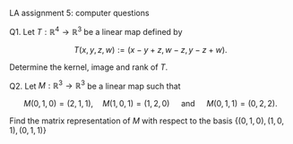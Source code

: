 LA assignment 5: computer questions

Q1. Let $T: \mathbb{R}^4 \to \mathbb{R}^3$ be a linear map defined by 

$$T(x,y,z,w) := (x-y+z, w-z, y-z+w).$$

Determine the kernel, image and rank of $T$.

Q2. Let $M:\mathbb{R}^3 \to \mathbb{R}^3$ be a linear map such that

$$M(0,1,0) = (2,1,1), \quad M(1,0,1) = (1,2,0) \quad \text{ and } \quad M(0,1,1) = (0,2,2).$$

Find the matrix representation of $M$ with respect to the basis $\left\{
(0,1,0), (1,0,1), (0,1,1)\right\}$
